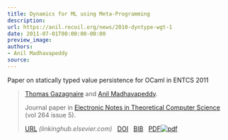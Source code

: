 ```yaml
---
title: Dynamics for ML using Meta-Programming
description:
url: https://anil.recoil.org/news/2010-dyntype-wgt-1
date: 2011-07-01T00:00:00-00:00
preview_image:
authors:
- Anil Madhavapeddy
source:
---
```


<p>Paper on statically typed value persistence for OCaml in ENTCS 2011</p>

<blockquote class="paper noquote">
  <div class="paper-info">
  
  <p><a href="https://github.com/samoht"><span style="text-wrap:nowrap">Thomas Gazagnaire</span></a> and <a href="https://anil.recoil.org"><span style="text-wrap:nowrap">Anil Madhavapeddy</span></a>.</p>
  <p>Journal paper in <a href="https://linkinghub.elsevier.com/retrieve/pii/S1571066111000739">Electronic Notes in Theoretical Computer Science</a> (vol 264 issue 5).</p>
  <p><a href="https://linkinghub.elsevier.com/retrieve/pii/S1571066111000739">URL</a> <i style="color: #666666">(linkinghub.elsevier.com)</i>
 &nbsp; <a href="https://doi.org/10.1016/J.ENTCS.2011.06.002">DOI</a>
 &nbsp; <a href="https://anil.recoil.org/papers/2010-dyntype-wgt.bib">BIB</a>
 &nbsp; <a href="https://anil.recoil.org/papers/2010-dyntype-wgt.pdf"><span class="nobreak">PDF<img src="https://anil.recoil.org/assets/pdf.svg" alt="pdf" class="inline-icon"></span></a>
</p>
  </div>
</blockquote>




